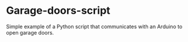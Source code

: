 # Garage-doors-script
Simple example of a Python script that communicates with an Arduino to open garage doors.
